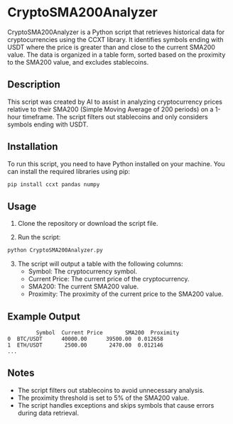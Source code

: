 
# CryptoSMA200Analyzer

CryptoSMA200Analyzer is a Python script that retrieves historical data for cryptocurrencies using the CCXT library. It identifies symbols ending with USDT where the price is greater than and close to the current SMA200 value. The data is organized in a table form, sorted based on the proximity to the SMA200 value, and excludes stablecoins.

## Description

This script was created by AI to assist in analyzing cryptocurrency prices relative to their SMA200 (Simple Moving Average of 200 periods) on a 1-hour timeframe. The script filters out stablecoins and only considers symbols ending with USDT.

## Installation

To run this script, you need to have Python installed on your machine. You can install the required libraries using pip:

```bash
pip install ccxt pandas numpy
``` 

## Usage

1. Clone the repository or download the script file.

2. Run the script:

```bash
python CryptoSMA200Analyzer.py
```

3. The script will output a table with the following columns:
   - Symbol: The cryptocurrency symbol.
   - Current Price: The current price of the cryptocurrency.
   - SMA200: The current SMA200 value.
   - Proximity: The proximity of the current price to the SMA200 value.

## Example Output

```plaintext
         Symbol  Current Price       SMA200  Proximity
0  BTC/USDT      40000.00      39500.00  0.012658
1  ETH/USDT       2500.00       2470.00  0.012146
...
```

## Notes

- The script filters out stablecoins to avoid unnecessary analysis.
- The proximity threshold is set to 5% of the SMA200 value.
- The script handles exceptions and skips symbols that cause errors during data retrieval.
